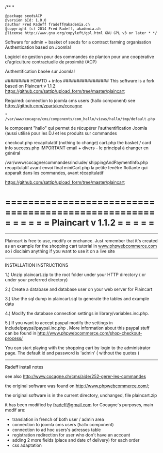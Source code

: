 /** *

    @package seedsACP
    @version $Id: 1.0.0
    @author Fred Radeff fradeff@akademia.ch
    @copyright (c) 2014 Fred Radeff, akademia.ch
    @license http://www.gnu.org/copyleft/gpl.html GNU GPL v3 or later * */

Software for admin + basket of seeds for a contract farming organisation 
Authentication based on Joomla!

Logiciel de gestion pour des commandes de planton
pour une coopérative d'agriculture contractuelle de proximité (ACP) 

Authentification basée sur Joomla!

######### HOWTO + infos #################
This software is a fork based on
Plaincart  v 1.1.2
https://github.com/sattip/upload_form/tree/master/plaincart

Required:
connection to joomla cms users (hallo component)
see https://github.com/zpartakov/cocagne


    * /var/www/cocagne/cms/components/com_hallo/views/hallo/tmp/default.php

le composant "hallo" qui permet de récupérer l'authentification Joomla (aussi utilisé pour les DJ et les
produits sur commandes

checkout.php recapitulatif (nothing to change)
cart.php the basket / card info
success.php IMPORTANT email + divers - le principal à changer en général


/var/www/cocagne/commandes/include/
shippingAndPaymentInfo.php recapitulatif avant envoi final
miniCart.php la petite fenêtre flottante qui apparaît dans les commandes, avant récapitulatif

https://github.com/sattip/upload_form/tree/master/plaincart

=====================================================
=                                                   =
=                                                   =
=  Plaincart  v 1.1.2                               =
=                                                   =
=                                                   =
=====================================================

_____________________________________________________

Plaincart is free to use, modify or enchance. Just 
remember that it's created as an example for
the shopping cart tutorial in www.phpwebcommerce.com 
so i disclaim anything if you want to use it on a 
live site
_____________________________________________________


INSTALLATION INSTRUCTIONS

1.) Unzip plaincart.zip to the root folder under your 
    HTTP directory ( or under your preferred directory) 


2.) Create a database and database user on your web
    server for Plaincart

3.) Use the sql dump in plaincart.sql to generate the
    tables and example data

4.) Modify the database connection settings in 
    library/variables.inc.php.

5.) If you want to accept paypal modify the settings
    in include/paypal/paypal.inc.php . More information
    about this paypal stuff can be found in 
    http://www.phpwebcommerce.com/shop-checkout-process/



You can start playing with the shopping cart by
login to the administrator page. The default 
id and password is 'admin' ( without the quotes )
_____________________________________________________

Radeff install notes

see also http://www.cocagne.ch/cms/aide/252-gerer-les-commandes

the original software was found on http://www.phpwebcommerce.com/; 

the original software is in the current directory, unchanged, file 
plaincart.zip

it has been modified by fradeff@gmail.com for Cocagne's purposes, main modif are:

- translation in french of both user / admin area
- connection to joomla cms users (hallo component)
- connection to ad hoc users's adresses table 
- registration redirection for user who don't have an account
- adding 2 more fields (place and date of delivery) for each order
- css adaptation


